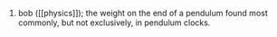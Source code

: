1. bob ([[physics]]); the weight on the end of a pendulum found most commonly, but not exclusively, in pendulum clocks.